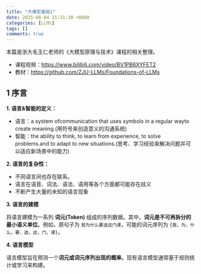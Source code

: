 ```yaml
---
title: "大模型基础1"
date: 2025-08-04 15:31:30 +0800
categories: [LLMs]
tags: []
comments: true
---
```


本篇是浙大毛玉仁老师的《大模型原理与技术》课程的相关整理。

- 课程视频：https://www.bilibili.com/video/BV1PB6XYFET2
- 教材：https://github.com/ZJU-LLMs/Foundations-of-LLMs

## **1 序言**

**1. 语言&智能的定义：**

- 语言：a system ofcommunication that uses symbols in a regular wayto create meaning.(用符号来创造意义的沟通系统)
- 智能：the ability to think, to learn from experience, to solve problems.and to adapt to new situations.(思考、学习经验来解决问题并可以适应新场景中的能力)

**2. 语言的复杂性：**

- 不同语言间也存在联系。
- 语言在语音、词法、语法、语用等各个方面都可能存在歧义
- 不断产生大量的未知的语言现象

**3. 语言的建模**

将语言建模为一系列 **词元(Token)** 组成的序列数据。其中，**词元是不可再拆分的最小语义单位**。例如，原句子为 `我为什么要选这门课`，可能的词元序列为 `{我，为，什么，要，选，这，门，课}`。

**4. 语言模型**

语言模型旨在预测一个**词元或词元序列出现的概率**。现有语言模型通常基于规则统计或学习来构建。
